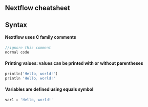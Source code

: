 ## Nextflow cheatsheet

Syntax
------

#### Nextflow uses C family comments
``` C
//ignore this comment
normal code
```

#### Printing values: values can be printed with or without parentheses
``` Python
println('Hello, world!')
println 'Hello, world!'
```

#### Variables are defined using equals symbol
``` Python
var1 = 'Hello, world!'
```